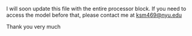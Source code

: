 I will soon update this file with the entire processor block. If you need to access the model before that, please contact me at ksm469@nyu.edu

Thank you very much
